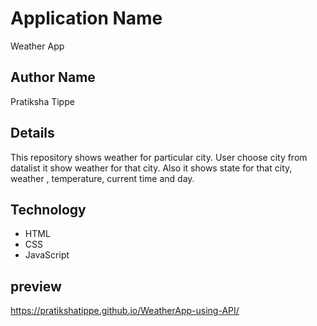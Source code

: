 # Application Name
Weather App
## Author Name
Pratiksha Tippe
## Details
This repository shows weather for particular city. User choose city from datalist it show weather for that city. Also it shows state for that city, weather , temperature, current time and day.
## Technology
* HTML
* CSS 
* JavaScript
## preview
 https://pratikshatippe.github.io/WeatherApp-using-API/
